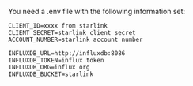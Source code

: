 You need a .env file with the following information set:
```
CLIENT_ID=xxxx from starlink 
CLIENT_SECRET=starlink client secret
ACCOUNT_NUMBER=starlink account number

INFLUXDB_URL=http://influxdb:8086
INFLUXDB_TOKEN=influx token
INFLUXDB_ORG=influx org
INFLUXDB_BUCKET=starlink
```